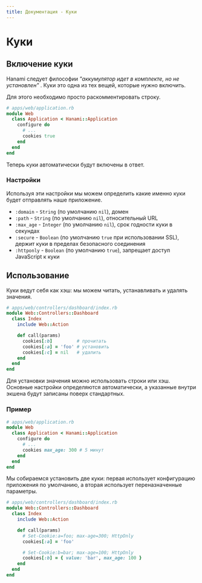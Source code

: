 ```yaml
---
title: Документация - Куки
---
```


# Куки

## Включение куки

Hanami следует философии _"аккумулятор идет в комплекте, но не установлен"_ .
Куки это одна из тех вещей, которые нужно включить.

Для этого необходимо просто раскомментировать строку.

```ruby
# apps/web/application.rb
module Web
  class Application < Hanami::Application
    configure do
      # ...
      cookies true
    end
  end
end
```

Теперь куки автоматически будут включены в ответ.

### Настройки

Используя эти настройки мы можем определить какие именно куки будет отправлять наше приложение.

  * `:domain` - `String` (по умолчанию `nil`), домен
  * `:path` - `String` (по умолчанию `nil`), относительный URL
  * `:max_age` - `Integer` (по умолчанию `nil`), срок годности куки в секундах
  * `:secure` - `Boolean` (по умолчанию `true` при использовании SSL), держит куки в пределах безопасного соединения
  * `:httponly` - `Boolean` (по умолчанию `true`), запрещает доступ JavaScript к куки

## Использование

Куки ведут себя как хэш: мы можем читать, устанавливать и удалять значения.

```ruby
# apps/web/controllers/dashboard/index.rb
module Web::Controllers::Dashboard
  class Index
    include Web::Action

    def call(params)
      cookies[:b]         # прочитать
      cookies[:a] = 'foo' # установить
      cookies[:c] = nil   # удалить
    end
  end
end
```

Для установки значения можно использовать строки или хэш.
Основные настройки определяются автоматически, а указанные внутри экшена будут записаны поверх стандартных.

### Пример

```ruby
# apps/web/application.rb
module Web
  class Application < Hanami::Application
    configure do
      # ...
      cookies max_age: 300 # 5 минут
    end
  end
end
```

Мы собираемся установить две куки: первая использует конфигурацию приложения по умолчанию, а вторая использует переназначенные параметры.

```ruby
# apps/web/controllers/dashboard/index.rb
module Web::Controllers::Dashboard
  class Index
    include Web::Action

    def call(params)
      # Set-Cookie:a=foo; max-age=300; HttpOnly
      cookies[:a] = 'foo'

      # Set-Cookie:b=bar; max-age=100; HttpOnly
      cookies[:b] = { value: 'bar', max_age: 100 }
    end
  end
end
```
